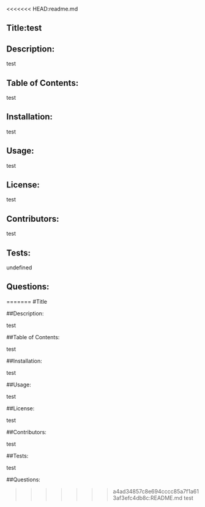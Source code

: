 <<<<<<< HEAD:readme.md

## Title:test

## Description:
test
## Table of Contents: 
test
## Installation: 
test
## Usage:
test
## License:
test
## Contributors:
test
## Tests:
undefined
## Questions: 
=======
#Title

##Description:

test

##Table of Contents: 

test

##Installation: 

test

##Usage:

test

##License:

test

##Contributors:

test

##Tests:

test

##Questions: 

>>>>>>> a4ad34857c8e694cccc85a7f1a613af3efc4db8c:README.md
test
        

